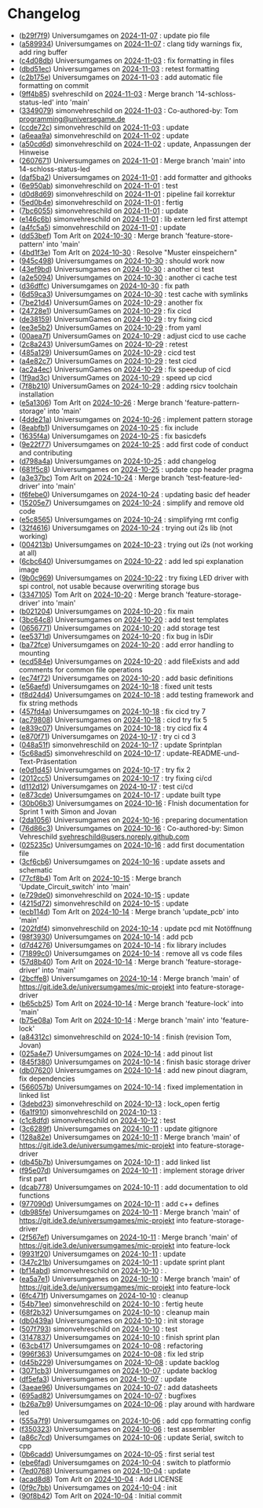 
# Changelog
- ([b29f7f9](https://git.ide3.de/universumgames/mic-projekt/-/commit/b29f7f9dbcacc173474911e1e16de23c828cf5cf)) Universumgames on [2024-11-07](## "Thu, 7 Nov 2024 01:22:49 +0100") : update pio file
- ([a589934](https://git.ide3.de/universumgames/mic-projekt/-/commit/a589934b623e6df17331466dfa71c8200d3757b0)) Universumgames on [2024-11-07](## "Thu, 7 Nov 2024 01:12:04 +0100") : clang tidy warnings fix, add ring buffer
- ([c4d08db](https://git.ide3.de/universumgames/mic-projekt/-/commit/c4d08db1b22d5a6003379ebcf59df41f16dd6807)) Universumgames on [2024-11-03](## "Sun, 3 Nov 2024 19:28:43 +0100") : fix formatting in files
- ([dbd51ec](https://git.ide3.de/universumgames/mic-projekt/-/commit/dbd51ec270d8b9d6348b8530c54b01ecb3a73657)) Universumgames on [2024-11-03](## "Sun, 3 Nov 2024 19:28:26 +0100") : retest formatting
- ([c2b175e](https://git.ide3.de/universumgames/mic-projekt/-/commit/c2b175e0d891ed5a0c9d931703a36ec5ac0927ff)) Universumgames on [2024-11-03](## "Sun, 3 Nov 2024 19:25:15 +0100") : add automatic file formatting on commit
- ([9ff4b85](https://git.ide3.de/universumgames/mic-projekt/-/commit/9ff4b85c18811f13c920ed10843b651fa5acfaa8)) svehreschild on [2024-11-03](## "Sun, 3 Nov 2024 15:48:56 +0000") : Merge branch '14-schloss-status-led' into 'main'
- ([3349079](https://git.ide3.de/universumgames/mic-projekt/-/commit/3349079e03bdd2a7492a209bc51885b857d22e2a)) simonvehreschild on [2024-11-03](## "Sun, 3 Nov 2024 16:37:24 +0100") : Co-authored-by: Tom <programming@universegame.de>
- ([ccde72c](https://git.ide3.de/universumgames/mic-projekt/-/commit/ccde72cd9da413228bc1257d3f428ab26a7a3648)) simonvehreschild on [2024-11-03](## "Sun, 3 Nov 2024 15:31:15 +0100") : update
- ([a6eaa9a](https://git.ide3.de/universumgames/mic-projekt/-/commit/a6eaa9a864a7dba3c9d0013e3ed7c0483dc71efd)) simonvehreschild on [2024-11-02](## "Sat, 2 Nov 2024 13:20:55 +0100") : update
- ([a50cd6d](https://git.ide3.de/universumgames/mic-projekt/-/commit/a50cd6da9f860241eb1349d03e1052d451d5cea7)) simonvehreschild on [2024-11-02](## "Sat, 2 Nov 2024 04:38:29 +0100") : update, Anpassungen der Hinweise
- ([2607671](https://git.ide3.de/universumgames/mic-projekt/-/commit/2607671f6e2343d5591d79dc5ba285117a36883a)) Universumgames on [2024-11-01](## "Fri, 1 Nov 2024 23:44:46 +0100") : Merge branch 'main' into 14-schloss-status-led
- ([daf5ba2](https://git.ide3.de/universumgames/mic-projekt/-/commit/daf5ba2229b1667af7e6c672d46a8f32f7e46c08)) Universumgames on [2024-11-01](## "Fri, 1 Nov 2024 23:43:02 +0100") : add formatter and githooks
- ([6e950ab](https://git.ide3.de/universumgames/mic-projekt/-/commit/6e950ab9c8ef0dbd14ff24605bc61ffab102c709)) simonvehreschild on [2024-11-01](## "Fri, 1 Nov 2024 19:14:36 +0100") : test
- ([d0d8d69](https://git.ide3.de/universumgames/mic-projekt/-/commit/d0d8d69ae49e5292d2fce60f60eb0810dabd09cf)) simonvehreschild on [2024-11-01](## "Fri, 1 Nov 2024 19:09:50 +0100") : pipeline fail korrektur
- ([5ed0b4e](https://git.ide3.de/universumgames/mic-projekt/-/commit/5ed0b4eb34a219570c70926f08d6fb6d8f2b2727)) simonvehreschild on [2024-11-01](## "Fri, 1 Nov 2024 18:57:02 +0100") : fertig
- ([7bc6055](https://git.ide3.de/universumgames/mic-projekt/-/commit/7bc6055a7bb1f8185a3e6204f7e8f961a2c30220)) simonvehreschild on [2024-11-01](## "Fri, 1 Nov 2024 17:38:40 +0100") : update
- ([e146c6b](https://git.ide3.de/universumgames/mic-projekt/-/commit/e146c6b7c45ca60ab892abeb8a73d43337219fde)) simonvehreschild on [2024-11-01](## "Fri, 1 Nov 2024 15:58:34 +0100") : lib extern led first attempt
- ([a4fc5a5](https://git.ide3.de/universumgames/mic-projekt/-/commit/a4fc5a5ad97abc72336d1a9df37ee4f4b072dc3f)) simonvehreschild on [2024-11-01](## "Fri, 1 Nov 2024 15:33:58 +0100") : update
- ([dd53bef](https://git.ide3.de/universumgames/mic-projekt/-/commit/dd53befe04ccbec1981f64e2506a5d718419672d)) Tom Arlt on [2024-10-30](## "Wed, 30 Oct 2024 10:07:01 +0000") : Merge branch 'feature-store-pattern' into 'main'
- ([4bd1f3e](https://git.ide3.de/universumgames/mic-projekt/-/commit/4bd1f3e62d65ac44d4c2e5c98c434fea8d708006)) Tom Arlt on [2024-10-30](## "Wed, 30 Oct 2024 10:07:01 +0000") : Resolve "Muster einspeichern"
- ([945c498](https://git.ide3.de/universumgames/mic-projekt/-/commit/945c498280d2353e0c319cc51df67e50125c467f)) Universumgames on [2024-10-30](## "Wed, 30 Oct 2024 09:38:59 +0100") : should work now
- ([43ef9bd](https://git.ide3.de/universumgames/mic-projekt/-/commit/43ef9bd6d1c6d4a33e37ad1f22127a73aca7d7ec)) Universumgames on [2024-10-30](## "Wed, 30 Oct 2024 09:36:53 +0100") : another ci test
- ([a2e5094](https://git.ide3.de/universumgames/mic-projekt/-/commit/a2e5094e45b55036b2f4c9de8d4e5239bed83a63)) Universumgames on [2024-10-30](## "Wed, 30 Oct 2024 09:34:49 +0100") : another ci cache test
- ([d36dffc](https://git.ide3.de/universumgames/mic-projekt/-/commit/d36dffc92c73b4b02bd97d8c3a8f627df74df0d4)) Universumgames on [2024-10-30](## "Wed, 30 Oct 2024 09:16:16 +0100") : fix path
- ([6d59ca3](https://git.ide3.de/universumgames/mic-projekt/-/commit/6d59ca3aceb82952a126eed15defc7b1dd70e893)) Universumgames on [2024-10-30](## "Wed, 30 Oct 2024 09:14:25 +0100") : test cache with symlinks
- ([7be21d4](https://git.ide3.de/universumgames/mic-projekt/-/commit/7be21d4e2245af8b4cdba51097fd34153e59734c)) UniversumGames on [2024-10-29](## "Tue, 29 Oct 2024 13:54:48 +0100") : another fix
- ([24728e1](https://git.ide3.de/universumgames/mic-projekt/-/commit/24728e157c9fc1603c9dcf2f854bafcbcfcb24ad)) UniversumGames on [2024-10-29](## "Tue, 29 Oct 2024 13:49:50 +0100") : fix cicd
- ([de38159](https://git.ide3.de/universumgames/mic-projekt/-/commit/de3815985d28654587569ec172b0fa9944143c4e)) UniversumGames on [2024-10-29](## "Tue, 29 Oct 2024 13:42:59 +0100") : try fixing cicd
- ([ee3e5b2](https://git.ide3.de/universumgames/mic-projekt/-/commit/ee3e5b2bef9e0df936cd01a99d0161af37d24542)) UniversumGames on [2024-10-29](## "Tue, 29 Oct 2024 13:25:17 +0100") : from yaml
- ([00aea7f](https://git.ide3.de/universumgames/mic-projekt/-/commit/00aea7f229a3498a326e2263dc76d61438c4e2d2)) UniversumGames on [2024-10-29](## "Tue, 29 Oct 2024 13:24:52 +0100") : adjust cicd to use cache
- ([2c8a243](https://git.ide3.de/universumgames/mic-projekt/-/commit/2c8a243f990b1637d008bab29f6f4dbafea027a4)) UniversumGames on [2024-10-29](## "Tue, 29 Oct 2024 13:22:34 +0100") : retest
- ([485a129](https://git.ide3.de/universumgames/mic-projekt/-/commit/485a129fa4c8073224e79dbdc357bda44a40c33f)) UniversumGames on [2024-10-29](## "Tue, 29 Oct 2024 13:19:55 +0100") : cicd test
- ([a4e82c7](https://git.ide3.de/universumgames/mic-projekt/-/commit/a4e82c790279a34f734f6c1b351dcf0a70a957dd)) UniversumGames on [2024-10-29](## "Tue, 29 Oct 2024 12:24:41 +0100") : test cicd
- ([ac2a4ec](https://git.ide3.de/universumgames/mic-projekt/-/commit/ac2a4ec3c0a224656faef4f5d5ac05a9e9f71ee8)) UniversumGames on [2024-10-29](## "Tue, 29 Oct 2024 12:21:58 +0100") : fix speedup of cicd
- ([1f9ad3c](https://git.ide3.de/universumgames/mic-projekt/-/commit/1f9ad3cbf030e872e32deda489af642f0d378169)) UniversumGames on [2024-10-29](## "Tue, 29 Oct 2024 12:15:33 +0100") : speed up cicd
- ([7f8b210](https://git.ide3.de/universumgames/mic-projekt/-/commit/7f8b210ba65898ce8c245680712f9e2109ae0aed)) UniversumGames on [2024-10-29](## "Tue, 29 Oct 2024 12:06:38 +0100") : adding rsicv toolchain installation
- ([e5a1306](https://git.ide3.de/universumgames/mic-projekt/-/commit/e5a13068017ba49fcf5e0b999c10f82aa809652c)) Tom Arlt on [2024-10-26](## "Sat, 26 Oct 2024 13:31:45 +0000") : Merge branch 'feature-pattern-storage' into 'main'
- ([4dde21a](https://git.ide3.de/universumgames/mic-projekt/-/commit/4dde21a52beb9b5a7770a39749f084b33104a274)) Universumgames on [2024-10-26](## "Sat, 26 Oct 2024 15:29:19 +0200") : implement pattern storage
- ([8eabfb1](https://git.ide3.de/universumgames/mic-projekt/-/commit/8eabfb1b35980388cf32b6401551eb18e571e568)) Universumgames on [2024-10-25](## "Fri, 25 Oct 2024 12:49:39 +0200") : fix include
- ([1635f4a](https://git.ide3.de/universumgames/mic-projekt/-/commit/1635f4a07e10f5a0a8220045a11488f2d4c2040c)) Universumgames on [2024-10-25](## "Fri, 25 Oct 2024 12:12:35 +0200") : fix basicdefs
- ([9e22f77](https://git.ide3.de/universumgames/mic-projekt/-/commit/9e22f77d7b7cdd37d39ad23794bad3147b876814)) Universumgames on [2024-10-25](## "Fri, 25 Oct 2024 12:10:50 +0200") : add first code of conduct and contributing
- ([d798a4a](https://git.ide3.de/universumgames/mic-projekt/-/commit/d798a4af4c9fa6acb73b45cea66d5170bc04e185)) Universumgames on [2024-10-25](## "Fri, 25 Oct 2024 12:04:31 +0200") : add changelog
- ([681f5c8](https://git.ide3.de/universumgames/mic-projekt/-/commit/681f5c80a65015f91776209bc7ceaeb750fcd4a0)) Universumgames on [2024-10-25](## "Fri, 25 Oct 2024 00:12:06 +0200") : update cpp header pragma
- ([a3e37bc](https://git.ide3.de/universumgames/mic-projekt/-/commit/a3e37bc710f102bb57bba86d81e39aaf9472fc3f)) Tom Arlt on [2024-10-24](## "Thu, 24 Oct 2024 17:20:48 +0000") : Merge branch 'test-feature-led-driver' into 'main'
- ([f6febe0](https://git.ide3.de/universumgames/mic-projekt/-/commit/f6febe07e0d8dc620bdb8cf04ff344ce22ad9647)) Universumgames on [2024-10-24](## "Thu, 24 Oct 2024 19:12:42 +0200") : updating basic def header
- ([15205e7](https://git.ide3.de/universumgames/mic-projekt/-/commit/15205e7742cd7e24301b7549201040898f748559)) Universumgames on [2024-10-24](## "Thu, 24 Oct 2024 19:11:42 +0200") : simplify and remove old code
- ([e5c8565](https://git.ide3.de/universumgames/mic-projekt/-/commit/e5c85659cb51875c8b56ece574aa5ca9dd4e1934)) Universumgames on [2024-10-24](## "Thu, 24 Oct 2024 18:59:41 +0200") : simplifying rmt config
- ([32f4616](https://git.ide3.de/universumgames/mic-projekt/-/commit/32f4616ad4bc74d97320bacf542a9991aea52fe1)) Universumgames on [2024-10-24](## "Thu, 24 Oct 2024 18:08:43 +0200") : trying out i2s lib (not working)
- ([004213b](https://git.ide3.de/universumgames/mic-projekt/-/commit/004213ba00672219b7751ead2c29c8951be74566)) Universumgames on [2024-10-23](## "Wed, 23 Oct 2024 23:44:49 +0200") : trying out i2s (not working at all)
- ([6cbc640](https://git.ide3.de/universumgames/mic-projekt/-/commit/6cbc6406dc55131f6c01f85dcafd58ff8dd11dd5)) Universumgames on [2024-10-22](## "Tue, 22 Oct 2024 12:34:25 +0200") : add led spi explanation image
- ([9b0c969](https://git.ide3.de/universumgames/mic-projekt/-/commit/9b0c96980fb5496ad1ce06975585aa8afa5909ad)) Universumgames on [2024-10-22](## "Tue, 22 Oct 2024 12:31:13 +0200") : try fixing LED driver with spi control, not usable because overwriting storage bus
- ([3347105](https://git.ide3.de/universumgames/mic-projekt/-/commit/3347105564a00b158b8be1b29b7c05a8a67f64b7)) Tom Arlt on [2024-10-20](## "Sun, 20 Oct 2024 21:45:37 +0000") : Merge branch 'feature-storage-driver' into 'main'
- ([b021204](https://git.ide3.de/universumgames/mic-projekt/-/commit/b021204337b89a51d887ececc05a7f0d4d3b83aa)) Universumgames on [2024-10-20](## "Sun, 20 Oct 2024 23:40:14 +0200") : fix main
- ([3bc64c8](https://git.ide3.de/universumgames/mic-projekt/-/commit/3bc64c89b3d3f7415abf177dfc4c9cc62f999005)) Universumgames on [2024-10-20](## "Sun, 20 Oct 2024 23:37:06 +0200") : add test templates
- ([0656771](https://git.ide3.de/universumgames/mic-projekt/-/commit/06567714da6672b19d834d9ed7de2253f2a8b230)) Universumgames on [2024-10-20](## "Sun, 20 Oct 2024 23:35:08 +0200") : add storage test
- ([ee5371d](https://git.ide3.de/universumgames/mic-projekt/-/commit/ee5371dc20fa4852368682b2183f156e5275715a)) Universumgames on [2024-10-20](## "Sun, 20 Oct 2024 23:34:59 +0200") : fix bug in lsDir
- ([ba72fce](https://git.ide3.de/universumgames/mic-projekt/-/commit/ba72fceeaadf249c489b2bcead6d9fad45a47333)) Universumgames on [2024-10-20](## "Sun, 20 Oct 2024 23:34:49 +0200") : add error handling to mounting
- ([ecd584e](https://git.ide3.de/universumgames/mic-projekt/-/commit/ecd584e235d0e1030e7abed2c5cae8aa28e8e9f5)) Universumgames on [2024-10-20](## "Sun, 20 Oct 2024 23:16:26 +0200") : add fileExists and add comments for common file operations
- ([ec74f72](https://git.ide3.de/universumgames/mic-projekt/-/commit/ec74f72fc1fc5ac5c9a749ebb7163117411b6f6a)) Universumgames on [2024-10-20](## "Sun, 20 Oct 2024 23:14:06 +0200") : add basic definitions
- ([e56aefd](https://git.ide3.de/universumgames/mic-projekt/-/commit/e56aefd687f7a62a6d9328073ce239a790b7294c)) Universumgames on [2024-10-18](## "Fri, 18 Oct 2024 16:04:37 +0200") : fixed unit tests
- ([f8d24d4](https://git.ide3.de/universumgames/mic-projekt/-/commit/f8d24d4df676940a955bbd424de9573f1de3a179)) Universumgames on [2024-10-18](## "Fri, 18 Oct 2024 15:35:51 +0200") : add testing framework and fix string methods
- ([457fd4a](https://git.ide3.de/universumgames/mic-projekt/-/commit/457fd4af31335f8a9289a30ea0533181893ca748)) Universumgames on [2024-10-18](## "Fri, 18 Oct 2024 01:48:14 +0200") : fix cicd try 7
- ([ac79808](https://git.ide3.de/universumgames/mic-projekt/-/commit/ac7980855fe3ffb8f1b7984242f7c668c7a7d3b7)) Universumgames on [2024-10-18](## "Fri, 18 Oct 2024 01:11:37 +0200") : cicd try fix 5
- ([e839c07](https://git.ide3.de/universumgames/mic-projekt/-/commit/e839c0785cf5aadc5e918dcf90fefb2658c7abe1)) Universumgames on [2024-10-18](## "Fri, 18 Oct 2024 01:10:04 +0200") : try cicd fix 4
- ([e870f71](https://git.ide3.de/universumgames/mic-projekt/-/commit/e870f713ece0c5c795dba991c3e7429869e4f8a4)) Universumgames on [2024-10-17](## "Thu, 17 Oct 2024 20:54:17 +0200") : try ci cd 3
- ([048a51f](https://git.ide3.de/universumgames/mic-projekt/-/commit/048a51fe2584423fd69703f684e8034b8442c83e)) simonvehreschild on [2024-10-17](## "Thu, 17 Oct 2024 20:46:50 +0200") : update Sprintplan
- ([5c68ad5](https://git.ide3.de/universumgames/mic-projekt/-/commit/5c68ad5810bdfcea6c67235f56becbd4f9969ca5)) simonvehreschild on [2024-10-17](## "Thu, 17 Oct 2024 20:42:28 +0200") : update-README-und-Text-Präsentation
- ([e0d1d45](https://git.ide3.de/universumgames/mic-projekt/-/commit/e0d1d453daf3894fcc89e1c09081cd5b0461c755)) Universumgames on [2024-10-17](## "Thu, 17 Oct 2024 20:37:56 +0200") : try fix 2
- ([2012cc5](https://git.ide3.de/universumgames/mic-projekt/-/commit/2012cc51c8e88ab6b398a7fe18599f15be018a41)) Universumgames on [2024-10-17](## "Thu, 17 Oct 2024 20:35:42 +0200") : try fixing ci/cd
- ([d112d12](https://git.ide3.de/universumgames/mic-projekt/-/commit/d112d129a6a0e6a70dda93f940122245a0d5a7b0)) Universumgames on [2024-10-17](## "Thu, 17 Oct 2024 20:29:09 +0200") : test ci/cd
- ([e873cde](https://git.ide3.de/universumgames/mic-projekt/-/commit/e873cdede895a0a247516fecf7bd3dbece508163)) Universumgames on [2024-10-17](## "Thu, 17 Oct 2024 20:03:52 +0200") : update built type
- ([30b06b3](https://git.ide3.de/universumgames/mic-projekt/-/commit/30b06b3cc324bf7cb75c6232b23082b3553ba7b9)) Universumgames on [2024-10-16](## "Wed, 16 Oct 2024 20:19:26 +0200") : FInish documentation for Sprint 1 with Simon and Jovan
- ([2da1056](https://git.ide3.de/universumgames/mic-projekt/-/commit/2da1056b0940b3a1bd7b5c71841e4144947efacd)) Universumgames on [2024-10-16](## "Wed, 16 Oct 2024 19:24:06 +0200") : preparing documentation
- ([76d86c3](https://git.ide3.de/universumgames/mic-projekt/-/commit/76d86c32dc204eb8654a452e381dbff98d088878)) Universumgames on [2024-10-16](## "Wed, 16 Oct 2024 19:12:10 +0200") : Co-authored-by: Simon Vehreschild <svehreschild@users.noreply.github.com>
- ([025235c](https://git.ide3.de/universumgames/mic-projekt/-/commit/025235ca33e95b409395c0584428b04cf93782cf)) Universumgames on [2024-10-16](## "Wed, 16 Oct 2024 18:25:32 +0200") : add first documentation file
- ([3cf6cb6](https://git.ide3.de/universumgames/mic-projekt/-/commit/3cf6cb6fad2370768018fd4502e336cfd64e8143)) Universumgames on [2024-10-16](## "Wed, 16 Oct 2024 18:21:31 +0200") : update assets and schematic
- ([77cf8b4](https://git.ide3.de/universumgames/mic-projekt/-/commit/77cf8b42c1bf098ea796ebeebdb0d2b29d7a6035)) Tom Arlt on [2024-10-15](## "Tue, 15 Oct 2024 18:51:22 +0000") : Merge branch 'Update_Circuit_switch' into 'main'
- ([e729de0](https://git.ide3.de/universumgames/mic-projekt/-/commit/e729de036a8aee4f1dd808a89e3b388019dfb9c7)) simonvehreschild on [2024-10-15](## "Tue, 15 Oct 2024 20:15:50 +0200") : update
- ([4215d72](https://git.ide3.de/universumgames/mic-projekt/-/commit/4215d729f1fd6acc313ca035f3c366f18115d16b)) simonvehreschild on [2024-10-15](## "Tue, 15 Oct 2024 20:03:34 +0200") : update
- ([ecb114d](https://git.ide3.de/universumgames/mic-projekt/-/commit/ecb114d629c8d3623d8dff112341fdfe1eea8867)) Tom Arlt on [2024-10-14](## "Mon, 14 Oct 2024 22:47:51 +0000") : Merge branch 'update_pcb' into 'main'
- ([202fdf4](https://git.ide3.de/universumgames/mic-projekt/-/commit/202fdf4f46c797d9994fc980b3b99e00de1a8e90)) simonvehreschild on [2024-10-14](## "Mon, 14 Oct 2024 21:43:51 +0200") : update pcd mit Notöffnung
- ([98f3930](https://git.ide3.de/universumgames/mic-projekt/-/commit/98f3930d8624877f5fd2022d00bc222ccb6a1b66)) Universumgames on [2024-10-14](## "Mon, 14 Oct 2024 20:19:25 +0200") : add pcb
- ([d7d4276](https://git.ide3.de/universumgames/mic-projekt/-/commit/d7d4276ef6406cb32793c97e63a5690d8e5ad19d)) Universumgames on [2024-10-14](## "Mon, 14 Oct 2024 11:34:54 +0200") : fix library includes
- ([71899c0](https://git.ide3.de/universumgames/mic-projekt/-/commit/71899c0432226f1e7f66d8dabf1beded1aa19b63)) Universumgames on [2024-10-14](## "Mon, 14 Oct 2024 11:30:42 +0200") : remove all vs code files
- ([57d8b40](https://git.ide3.de/universumgames/mic-projekt/-/commit/57d8b401be7b678ea7fba60cd930a789026fa755)) Tom Arlt on [2024-10-14](## "Mon, 14 Oct 2024 09:29:37 +0000") : Merge branch 'feature-storage-driver' into 'main'
- ([2bcffe8](https://git.ide3.de/universumgames/mic-projekt/-/commit/2bcffe8536bf1138b33073c55c8742c8ba23f7b5)) Universumgames on [2024-10-14](## "Mon, 14 Oct 2024 11:29:09 +0200") : Merge branch 'main' of https://git.ide3.de/universumgames/mic-projekt into feature-storage-driver
- ([b65cb25](https://git.ide3.de/universumgames/mic-projekt/-/commit/b65cb250cf85f31960e4ee8c0ce654c384d81ec5)) Tom Arlt on [2024-10-14](## "Mon, 14 Oct 2024 09:25:12 +0000") : Merge branch 'feature-lock' into 'main'
- ([b75e08a](https://git.ide3.de/universumgames/mic-projekt/-/commit/b75e08a81a3fee8292a5e0b11c4c2dca488508fc)) Tom Arlt on [2024-10-14](## "Mon, 14 Oct 2024 09:21:07 +0000") : Merge branch 'main' into 'feature-lock'
- ([a84312c](https://git.ide3.de/universumgames/mic-projekt/-/commit/a84312c4da8707c00b0683ed6b1b0e1984a54f3a)) simonvehreschild on [2024-10-14](## "Mon, 14 Oct 2024 11:16:42 +0200") : finish (revision Tom, Jovan)
- ([025a4e7](https://git.ide3.de/universumgames/mic-projekt/-/commit/025a4e7b53c834d32a2776f4256b2e38721f0113)) Universumgames on [2024-10-14](## "Mon, 14 Oct 2024 10:44:04 +0200") : add pinout list
- ([845f380](https://git.ide3.de/universumgames/mic-projekt/-/commit/845f380ac1237899d801150cf0725e33cf4b1484)) Universumgames on [2024-10-14](## "Mon, 14 Oct 2024 00:05:18 +0200") : finish basic storage driver
- ([db07620](https://git.ide3.de/universumgames/mic-projekt/-/commit/db07620dab579bad0ce28adeddd5320a6091ee05)) Universumgames on [2024-10-14](## "Mon, 14 Oct 2024 00:05:00 +0200") : add new pinout diagram, fix dependencies
- ([566057b](https://git.ide3.de/universumgames/mic-projekt/-/commit/566057b6b86188b38da4b2ed1f07a8b53f132c38)) Universumgames on [2024-10-14](## "Mon, 14 Oct 2024 00:04:44 +0200") : fixed implementation in linked list
- ([3debd23](https://git.ide3.de/universumgames/mic-projekt/-/commit/3debd2319ec15b7f943784decf6f021d69011d93)) simonvehreschild on [2024-10-13](## "Sun, 13 Oct 2024 19:39:53 +0200") : lock_open fertig
- ([6a1f910](https://git.ide3.de/universumgames/mic-projekt/-/commit/6a1f9107cfb7d615c858905367b4ada0af238768)) simonvehreschild on [2024-10-13](## "Sun, 13 Oct 2024 16:22:07 +0200") : 
- ([c1c8dfd](https://git.ide3.de/universumgames/mic-projekt/-/commit/c1c8dfd69f9740e4b61e8827f04e5bd964ee4385)) simonvehreschild on [2024-10-12](## "Sat, 12 Oct 2024 18:59:57 +0200") : test
- ([3c6289f](https://git.ide3.de/universumgames/mic-projekt/-/commit/3c6289f1f95bcfdd38cbc256f7718c71d09f1462)) Universumgames on [2024-10-11](## "Fri, 11 Oct 2024 19:59:55 +0200") : update gitignore
- ([128a82e](https://git.ide3.de/universumgames/mic-projekt/-/commit/128a82e10410dca8237605098809bfc1211e9a82)) Universumgames on [2024-10-11](## "Fri, 11 Oct 2024 19:59:05 +0200") : Merge branch 'main' of https://git.ide3.de/universumgames/mic-projekt into feature-storage-driver
- ([db45b7b](https://git.ide3.de/universumgames/mic-projekt/-/commit/db45b7bb4262ed5a6db781f00ec6c44ce826a8db)) Universumgames on [2024-10-11](## "Fri, 11 Oct 2024 19:57:08 +0200") : add linked list
- ([f95e07d](https://git.ide3.de/universumgames/mic-projekt/-/commit/f95e07d94de17d950d6a0b4d91521b98a5b35f35)) Universumgames on [2024-10-11](## "Fri, 11 Oct 2024 19:50:11 +0200") : implement storage driver first part
- ([dcab778](https://git.ide3.de/universumgames/mic-projekt/-/commit/dcab778d50a42cf46c2cfc524ed9a8a6dfc84273)) Universumgames on [2024-10-11](## "Fri, 11 Oct 2024 12:20:14 +0200") : add documentation to old functions
- ([977090d](https://git.ide3.de/universumgames/mic-projekt/-/commit/977090d669d159e7c89c76f41ba41f618fb4a8d3)) Universumgames on [2024-10-11](## "Fri, 11 Oct 2024 12:15:12 +0200") : add c++ defines
- ([db985fe](https://git.ide3.de/universumgames/mic-projekt/-/commit/db985fe134a45e243d040f9b517e459f2ab0ca99)) Universumgames on [2024-10-11](## "Fri, 11 Oct 2024 12:13:24 +0200") : Merge branch 'main' of https://git.ide3.de/universumgames/mic-projekt into feature-storage-driver
- ([2f567ef](https://git.ide3.de/universumgames/mic-projekt/-/commit/2f567efe007c04f4614b9447709d4bc9ab30123c)) Universumgames on [2024-10-11](## "Fri, 11 Oct 2024 12:11:25 +0200") : Merge branch 'main' of https://git.ide3.de/universumgames/mic-projekt into feature-lock
- ([9931f20](https://git.ide3.de/universumgames/mic-projekt/-/commit/9931f20de4ddd52e251869402515dfb7914d3078)) Universumgames on [2024-10-11](## "Fri, 11 Oct 2024 12:08:07 +0200") : update
- ([347c21b](https://git.ide3.de/universumgames/mic-projekt/-/commit/347c21ba45c9b00be99ac33ff7ed93204c63c8a5)) Universumgames on [2024-10-11](## "Fri, 11 Oct 2024 10:56:53 +0200") : update sprint plant
- ([bf14abd](https://git.ide3.de/universumgames/mic-projekt/-/commit/bf14abd3396c824e0a6c8f269f00dd2e948c2e85)) simonvehreschild on [2024-10-10](## "Thu, 10 Oct 2024 19:29:05 +0200") : .
- ([ea5a7e1](https://git.ide3.de/universumgames/mic-projekt/-/commit/ea5a7e1002c9454911732ae8c995740adb2b0719)) Universumgames on [2024-10-10](## "Thu, 10 Oct 2024 19:24:14 +0200") : Merge branch 'main' of https://git.ide3.de/universumgames/mic-projekt into feature-lock
- ([6fc471f](https://git.ide3.de/universumgames/mic-projekt/-/commit/6fc471fb72a2c2be37674bcc7b85a9fd1a229f59)) Universumgames on [2024-10-10](## "Thu, 10 Oct 2024 19:18:27 +0200") : cleanup
- ([54b71ee](https://git.ide3.de/universumgames/mic-projekt/-/commit/54b71ee730ee5790b9cf63092c73488652815c77)) simonvehreschild on [2024-10-10](## "Thu, 10 Oct 2024 19:13:25 +0200") : fertig heute
- ([68f2b32](https://git.ide3.de/universumgames/mic-projekt/-/commit/68f2b328128356debdd50cd02a4a2938a7380334)) Universumgames on [2024-10-10](## "Thu, 10 Oct 2024 18:55:41 +0200") : cleanup main
- ([db0439a](https://git.ide3.de/universumgames/mic-projekt/-/commit/db0439a97c8f22e17a9225da34eff1cdf737e2ad)) Universumgames on [2024-10-10](## "Thu, 10 Oct 2024 18:47:19 +0200") : init storage
- ([507f793](https://git.ide3.de/universumgames/mic-projekt/-/commit/507f793d7d097b7c5c343d174cff71f91dfead53)) simonvehreschild on [2024-10-10](## "Thu, 10 Oct 2024 18:45:07 +0200") : test
- ([3147837](https://git.ide3.de/universumgames/mic-projekt/-/commit/314783771a4a90088a60da5e7890c498cd706567)) Universumgames on [2024-10-10](## "Thu, 10 Oct 2024 18:29:53 +0200") : finish sprint plan
- ([63cb417](https://git.ide3.de/universumgames/mic-projekt/-/commit/63cb4178868ae12b7d8d3937a8b783166e38011a)) Universumgames on [2024-10-08](## "Tue, 8 Oct 2024 23:42:35 +0200") : refactoring
- ([996f363](https://git.ide3.de/universumgames/mic-projekt/-/commit/996f363341a3c6da0cee2731337704389c1c27d9)) Universumgames on [2024-10-08](## "Tue, 8 Oct 2024 23:14:28 +0200") : fix led strip
- ([d45b229](https://git.ide3.de/universumgames/mic-projekt/-/commit/d45b2295a0eb170171839f1d37a71f3d3e5174ad)) Universumgames on [2024-10-08](## "Tue, 8 Oct 2024 23:14:13 +0200") : update backlog
- ([3071cb3](https://git.ide3.de/universumgames/mic-projekt/-/commit/3071cb310f6f44ce29257fd1df81dfe80893ed52)) Universumgames on [2024-10-07](## "Mon, 7 Oct 2024 18:26:50 +0200") : update backlog
- ([df5efa3](https://git.ide3.de/universumgames/mic-projekt/-/commit/df5efa3148215291224b605842a2d348f63dc7fc)) Universumgames on [2024-10-07](## "Mon, 7 Oct 2024 16:11:52 +0200") : update
- ([3aeae96](https://git.ide3.de/universumgames/mic-projekt/-/commit/3aeae960c54b79cb2c10e4bea0c93d2bcbe1bdeb)) Universumgames on [2024-10-07](## "Mon, 7 Oct 2024 14:09:20 +0200") : add datasheets
- ([695ad82](https://git.ide3.de/universumgames/mic-projekt/-/commit/695ad827ad9d430184201c1081f256d5739a4c5c)) Universumgames on [2024-10-07](## "Mon, 7 Oct 2024 13:05:32 +0200") : bugfixes
- ([b26a7b9](https://git.ide3.de/universumgames/mic-projekt/-/commit/b26a7b936ae7422189c8e334d95813fc6c68651e)) Universumgames on [2024-10-06](## "Sun, 6 Oct 2024 18:22:10 +0200") : play around with hardware led
- ([555a7f9](https://git.ide3.de/universumgames/mic-projekt/-/commit/555a7f9bf95e6733e1f0850702df2c42b7ab6a6e)) Universumgames on [2024-10-06](## "Sun, 6 Oct 2024 18:21:58 +0200") : add cpp formatting config
- ([f350323](https://git.ide3.de/universumgames/mic-projekt/-/commit/f3503238b54a6d8812431f5e7c18ed6a7ede67c8)) Universumgames on [2024-10-06](## "Sun, 6 Oct 2024 18:21:03 +0200") : test assembler
- ([a86c7cd](https://git.ide3.de/universumgames/mic-projekt/-/commit/a86c7cde54f8de6152c31b819bc491b360a9c9ce)) Universumgames on [2024-10-06](## "Sun, 6 Oct 2024 13:12:30 +0200") : update Serial, switch to cpp
- ([0b6cadd](https://git.ide3.de/universumgames/mic-projekt/-/commit/0b6cadd1ac37331de55ecb0b112c2a9c4c76b103)) Universumgames on [2024-10-05](## "Sat, 5 Oct 2024 16:57:41 +0200") : first serial test
- ([ebe6fad](https://git.ide3.de/universumgames/mic-projekt/-/commit/ebe6fadfd2ed63880dd0925bc9eb1d092a9a5e8b)) Universumgames on [2024-10-04](## "Fri, 4 Oct 2024 19:35:29 +0200") : switch to platformio
- ([7ed0768](https://git.ide3.de/universumgames/mic-projekt/-/commit/7ed07680d3e5fbe5f452daadd767fc426f2bc098)) Universumgames on [2024-10-04](## "Fri, 4 Oct 2024 16:52:42 +0200") : update
- ([acad8d8](https://git.ide3.de/universumgames/mic-projekt/-/commit/acad8d85c8d9bfdc56828f987b81d672290a3870)) Tom Arlt on [2024-10-04](## "Fri, 4 Oct 2024 13:24:20 +0000") : Add LICENSE
- ([0f9c7bb](https://git.ide3.de/universumgames/mic-projekt/-/commit/0f9c7bb8ca9151e02d2eef3496b29e4e9596e993)) Universumgames on [2024-10-04](## "Fri, 4 Oct 2024 15:22:45 +0200") : init
- ([90f8b42](https://git.ide3.de/universumgames/mic-projekt/-/commit/90f8b4222daad974fd31f07dc483515db23cfd74)) Tom Arlt on [2024-10-04](## "Fri, 4 Oct 2024 13:12:12 +0000") : Initial commit
